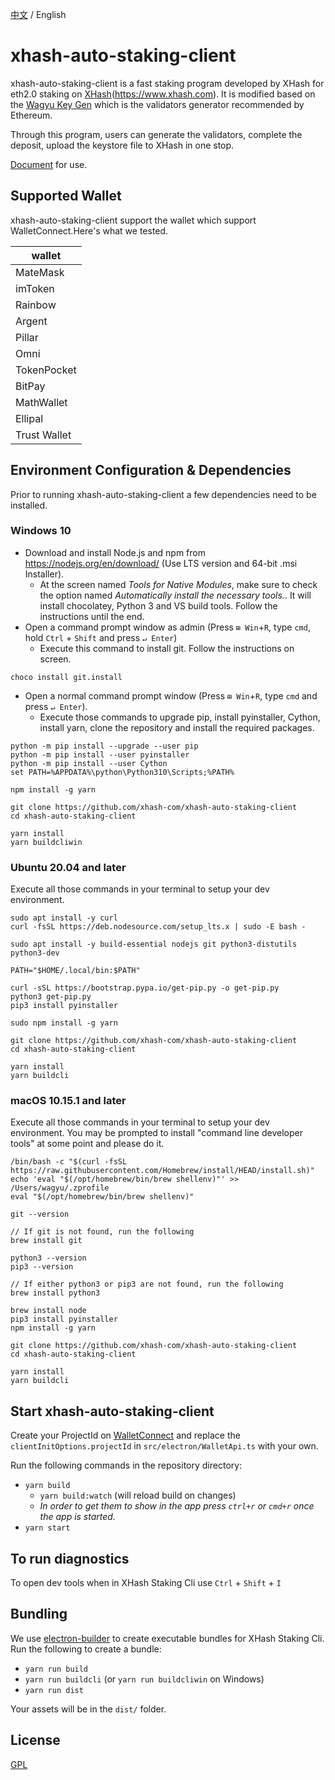 [中文](https://github.com/xhash-com/xhash-auto-staking-client/blob/main/README_CN.md) / English

# xhash-auto-staking-client

xhash-auto-staking-client is a fast staking program developed by XHash for eth2.0 staking on [XHash](https://www.xhash.com)(https://www.xhash.com).
It is modified based on the [Wagyu Key Gen](https://github.com/stake-house/wagyu-key-gen) which is the validators generator recommended by Ethereum.

Through this program, users can generate the validators, complete the deposit, upload the keystore file to XHash in one stop.

[Document](https://docs.xhash.com/staking/staking-for-ethereum/easy-mode) for use.

## Supported Wallet
xhash-auto-staking-client support the wallet which support WalletConnect.Here's what we tested.

| wallet      |
| ----------- |
| MateMask    |
| imToken     |
| Rainbow     |
| Argent      |
| Pillar      |
| Omni        |
| TokenPocket |
| BitPay      |
| MathWallet  |
| Ellipal     |
| Trust Wallet|

## Environment Configuration & Dependencies
Prior to running xhash-auto-staking-client a few dependencies need to be installed.

### Windows 10
- Download and install Node.js and npm from https://nodejs.org/en/download/ (Use LTS version and 64-bit .msi Installer).
    - At the screen named *Tools for Native Modules*, make sure to check the option named *Automatically install the necessary tools.*. It will install chocolatey, Python 3 and VS build tools. Follow the instructions until the end.
- Open a command prompt window as admin (Press `⊞ Win`+`R`, type `cmd`, hold `Ctrl` + `Shift` and press `↵ Enter`)
    -  Execute this command to install git. Follow the instructions on screen.
```console
choco install git.install
```
- Open a normal command prompt window (Press `⊞ Win`+`R`, type `cmd` and press `↵ Enter`).
    - Execute those commands to upgrade pip, install pyinstaller, Cython, install yarn, clone the repository and install the required packages.
```console
python -m pip install --upgrade --user pip
python -m pip install --user pyinstaller
python -m pip install --user Cython
set PATH=%APPDATA%\python\Python310\Scripts;%PATH%

npm install -g yarn

git clone https://github.com/xhash-com/xhash-auto-staking-client
cd xhash-auto-staking-client

yarn install
yarn buildcliwin
```

### Ubuntu 20.04 and later
Execute all those commands in your terminal to setup your dev environment.

```console
sudo apt install -y curl
curl -fsSL https://deb.nodesource.com/setup_lts.x | sudo -E bash -

sudo apt install -y build-essential nodejs git python3-distutils python3-dev

PATH="$HOME/.local/bin:$PATH"

curl -sSL https://bootstrap.pypa.io/get-pip.py -o get-pip.py
python3 get-pip.py
pip3 install pyinstaller

sudo npm install -g yarn

git clone https://github.com/xhash-com/xhash-auto-staking-client
cd xhash-auto-staking-client

yarn install
yarn buildcli
```

### macOS 10.15.1 and later
Execute all those commands in your terminal to setup your dev environment.  You may be prompted to install "command line developer tools" at some point and please do it.

```console
/bin/bash -c "$(curl -fsSL https://raw.githubusercontent.com/Homebrew/install/HEAD/install.sh)"
echo 'eval "$(/opt/homebrew/bin/brew shellenv)"' >> /Users/wagyu/.zprofile
eval "$(/opt/homebrew/bin/brew shellenv)"

git --version

// If git is not found, run the following
brew install git

python3 --version
pip3 --version

// If either python3 or pip3 are not found, run the following
brew install python3

brew install node
pip3 install pyinstaller
npm install -g yarn

git clone https://github.com/xhash-com/xhash-auto-staking-client
cd xhash-auto-staking-client

yarn install
yarn buildcli
```

## Start xhash-auto-staking-client

Create your ProjectId on [WalletConnect](https://cloud.walletconnect.com/) and replace the `clientInitOptions.projectId`
in `src/electron/WalletApi.ts` with your own.

Run the following commands in the repository directory:

- `yarn build`
  - `yarn build:watch` (will reload build on changes)
  - _In order to get them to show in the app press `ctrl+r` or `cmd+r` once the app is started._
- `yarn start`

## To run diagnostics

To open dev tools when in XHash Staking Cli use `Ctrl` + `Shift` + `I`

## Bundling
We use [electron-builder](https://www.electron.build/) to create executable bundles for XHash Staking Cli.  Run the following to create a bundle:
- `yarn run build`
- `yarn run buildcli` (or `yarn run buildcliwin` on Windows)
- `yarn run dist`

Your assets will be in the `dist/` folder.

## License
[GPL](LICENSE)
